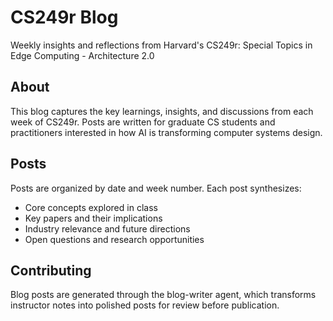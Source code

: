 # CS249r Blog

Weekly insights and reflections from Harvard's CS249r: Special Topics in Edge Computing - Architecture 2.0

## About

This blog captures the key learnings, insights, and discussions from each week of CS249r. Posts are written for graduate CS students and practitioners interested in how AI is transforming computer systems design.

## Posts

Posts are organized by date and week number. Each post synthesizes:
- Core concepts explored in class
- Key papers and their implications  
- Industry relevance and future directions
- Open questions and research opportunities

## Contributing

Blog posts are generated through the blog-writer agent, which transforms instructor notes into polished posts for review before publication.